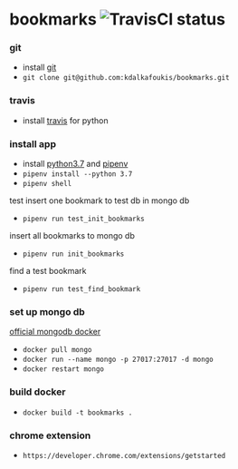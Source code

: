 # bookmarks ![TravisCI status](https://travis-ci.org/kdalkafoukis/bookmarks.svg?branch=master)  


### git  
- install [git](https://git-scm.com/downloads)
- `git clone git@github.com:kdalkafoukis/bookmarks.git`

### travis  
- install [travis](https://docs.travis-ci.com/user/languages/python/) for python

### install app  

- install [python3.7](https://www.python.org/) and [pipenv](https://docs.pipenv.org/en/latest/install/#installing-pipenv)
- `pipenv install --python 3.7`
- `pipenv shell`  

test insert one bookmark to test db in mongo db
- `pipenv run test_init_bookmarks`  

insert all bookmarks to mongo db
- `pipenv run init_bookmarks`

find a test bookmark  
- `pipenv run test_find_bookmark`

### set up mongo db  

[official mongodb docker](https://hub.docker.com/_/mongo)

- `docker pull mongo`
- `docker run --name mongo -p 27017:27017 -d mongo`
- `docker restart mongo`


### build docker

- `docker build -t bookmarks .`

### chrome extension

- `https://developer.chrome.com/extensions/getstarted`
